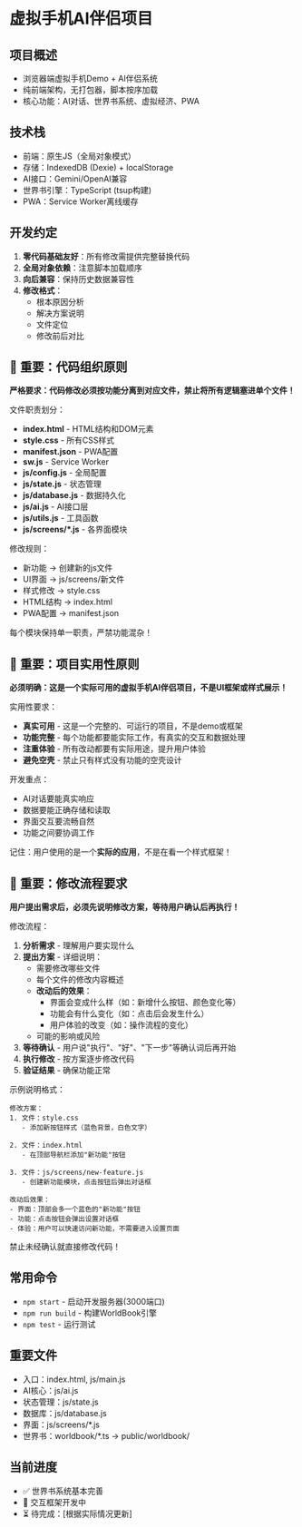 # 虚拟手机AI伴侣项目

## 项目概述
- 浏览器端虚拟手机Demo + AI伴侣系统
- 纯前端架构，无打包器，脚本按序加载
- 核心功能：AI对话、世界书系统、虚拟经济、PWA

## 技术栈
- 前端：原生JS（全局对象模式）
- 存储：IndexedDB (Dexie) + localStorage
- AI接口：Gemini/OpenAI兼容
- 世界书引擎：TypeScript (tsup构建)
- PWA：Service Worker离线缓存

## 开发约定
1. **零代码基础友好**：所有修改需提供完整替换代码
2. **全局对象依赖**：注意脚本加载顺序
3. **向后兼容**：保持历史数据兼容性
4. **修改格式**：
   - 根本原因分析
   - 解决方案说明
   - 文件定位
   - 修改前后对比

## 🔴 重要：代码组织原则
**严格要求：代码修改必须按功能分离到对应文件，禁止将所有逻辑塞进单个文件！**

文件职责划分：
- **index.html** - HTML结构和DOM元素
- **style.css** - 所有CSS样式
- **manifest.json** - PWA配置
- **sw.js** - Service Worker
- **js/config.js** - 全局配置
- **js/state.js** - 状态管理
- **js/database.js** - 数据持久化
- **js/ai.js** - AI接口层
- **js/utils.js** - 工具函数
- **js/screens/*.js** - 各界面模块

修改规则：
- 新功能 → 创建新的js文件
- UI界面 → js/screens/新文件
- 样式修改 → style.css
- HTML结构 → index.html
- PWA配置 → manifest.json

每个模块保持单一职责，严禁功能混杂！

## 🔴 重要：项目实用性原则
**必须明确：这是一个实际可用的虚拟手机AI伴侣项目，不是UI框架或样式展示！**

实用性要求：
- **真实可用** - 这是一个完整的、可运行的项目，不是demo或框架
- **功能完整** - 每个功能都要能实际工作，有真实的交互和数据处理
- **注重体验** - 所有改动都要有实际用途，提升用户体验
- **避免空壳** - 禁止只有样式没有功能的空壳设计

开发重点：
- AI对话要能真实响应
- 数据要能正确存储和读取
- 界面交互要流畅自然
- 功能之间要协调工作

记住：用户使用的是一个**实际的应用**，不是在看一个样式框架！

## 🔴 重要：修改流程要求
**用户提出需求后，必须先说明修改方案，等待用户确认后再执行！**

修改流程：
1. **分析需求** - 理解用户要实现什么
2. **提出方案** - 详细说明：
   - 需要修改哪些文件
   - 每个文件的修改内容概述
   - **改动后的效果**：
     * 界面会变成什么样（如：新增什么按钮、颜色变化等）
     * 功能会有什么变化（如：点击后会发生什么）
     * 用户体验的改变（如：操作流程的变化）
   - 可能的影响或风险
3. **等待确认** - 用户说"执行"、"好"、"下一步"等确认词后再开始
4. **执行修改** - 按方案逐步修改代码
5. **验证结果** - 确保功能正常

示例说明格式：
```
修改方案：
1. 文件：style.css
   - 添加新按钮样式（蓝色背景，白色文字）

2. 文件：index.html
   - 在顶部导航栏添加"新功能"按钮

3. 文件：js/screens/new-feature.js
   - 创建新功能模块，点击按钮后弹出对话框

改动后效果：
- 界面：顶部会多一个蓝色的"新功能"按钮
- 功能：点击按钮会弹出设置对话框
- 体验：用户可以快速访问新功能，不需要进入设置页面
```

禁止未经确认就直接修改代码！

## 常用命令
- `npm start` - 启动开发服务器(3000端口)
- `npm run build` - 构建WorldBook引擎
- `npm test` - 运行测试

## 重要文件
- 入口：index.html, js/main.js
- AI核心：js/ai.js
- 状态管理：js/state.js
- 数据库：js/database.js
- 界面：js/screens/*.js
- 世界书：worldbook/*.ts → public/worldbook/

## 当前进度
- ✅ 世界书系统基本完善
- 🔧 交互框架开发中
- ⏳ 待完成：[根据实际情况更新]